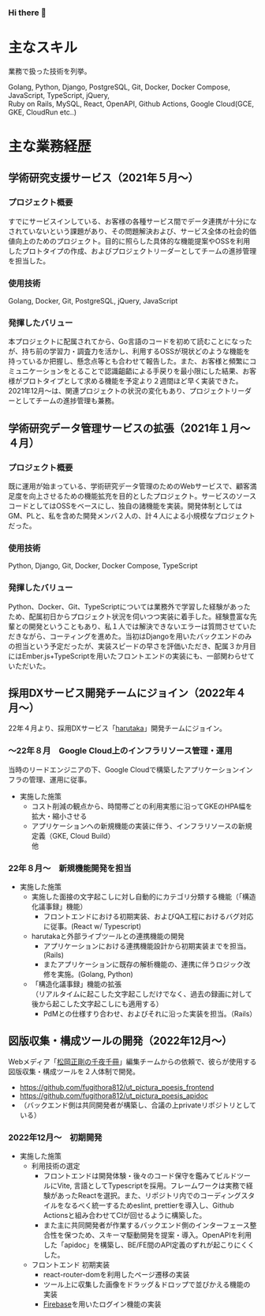 ### Hi there 👋

<!--
**fugithora812/fugithora812** is a ✨ _special_ ✨ repository because its `README.md` (this file) appears on your GitHub profile.

Here are some ideas to get you started:

- 🔭 I’m currently working on ...
- 🌱 I’m currently learning ...
- 👯 I’m looking to collaborate on ...
- 🤔 I’m looking for help with ...
- 💬 Ask me about ...
- 📫 How to reach me: ...
- 😄 Pronouns: ...
- ⚡ Fun fact: ...
-->


# 主なスキル

業務で扱った技術を列挙。

Golang, Python, Django, PostgreSQL, Git, Docker, Docker Compose, JavaScript, TypeScript, jQuery,  
Ruby on Rails, MySQL, React, OpenAPI, Github Actions, Google Cloud(GCE, GKE, CloudRun etc..)

<!-- # スキル

## 言語等

Python | Golang | HTML | CSS | JavaScript | jQuery | TypeScript

## フレームワーク等

Flask
Django
Node.js
Express
Travis CI
pybabel
RDB/NoSQL
MySQL | PostgreSQL | SQL Server

## クラウド

- AWS
    - EC2 | VPC

## SaaS/PaaS

- GitHub -->

# 主な業務経歴

## 学術研究支援サービス（2021年５月～）

### プロジェクト概要

すでにサービスインしている、お客様の各種サービス間でデータ連携が十分になされていないという課題があり、その問題解決および、サービス全体の社会的価値向上のためのプロジェクト。目的に照らした具体的な機能提案やOSSを利用したプロトタイプの作成、およびプロジェクトリーダーとしてチームの進捗管理を担当した。

### 使用技術

Golang, Docker, Git, PostgreSQL, jQuery, JavaScript

### 発揮したバリュー

本プロジェクトに配属されてから、Go言語のコードを初めて読むことになったが、持ち前の学習力・調査力を活かし、利用するOSSが現状どのような機能を持っているか把握し、懸念点等とも合わせて報告した。また、お客様と頻繁にコミュニケーションをとることで認識齟齬による手戻りを最小限にした結果、お客様がプロトタイプとして求める機能を予定より２週間ほど早く実装できた。2021年12月～は、関連プロジェクトの状況の変化もあり、プロジェクトリーダーとしてチームの進捗管理も兼務。

## 学術研究データ管理サービスの拡張（2021年１月～４月）

### プロジェクト概要

既に運用が始まっている、学術研究データ管理のためのWebサービスで、顧客満足度を向上させるための機能拡充を目的としたプロジェクト。サービスのソースコードとしてはOSSをベースにし、独自の諸機能を実装。開発体制としてはGM、PLと、私を含めた開発メンバ２人の、計４人による小規模なプロジェクトだった。

### 使用技術

Python, Django, Git, Docker, Docker Compose, TypeScript

### 発揮したバリュー

Python、Docker、Git、TypeScriptについては業務外で学習した経験があったため、配属初日からプロジェクト状況を伺いつつ実装に着手した。経験豊富な先輩との開発ということもあり、私１人では解決できないエラーは質問させていただきながら、コーティングを進めた。当初はDjangoを用いたバックエンドのみの担当という予定だったが、実装スピードの早さを評価いただき、配属３か月目にはEmber.js+TypeScriptを用いたフロントエンドの実装にも、一部関わらせていただいた。

## 採用DXサービス開発チームにジョイン（2022年４月〜）

22年４月より、採用DXサービス「[harutaka](https://harutaka.jp/)」開発チームにジョイン。

### 〜22年８月　Google Cloud上のインフラリソース管理・運用

当時のリードエンジニアの下、Google Cloudで構築したアプリケーションインフラの管理、運用に従事。

- 実施した施策
  - コスト削減の観点から、時間帯ごとの利用実態に沿ってGKEのHPA幅を拡大・縮小させる
  - アプリケーションへの新規機能の実装に伴う、インフラリソースの新規定義（GKE, Cloud Build）  
  他

### 22年８月〜　新規機能開発を担当

- 実施した施策
  - 実施した面接の文字起こしに対し自動的にカテゴリ分類する機能（「構造化議事録」機能）
    - フロントエンドにおける初期実装、およびQA工程におけるバグ対応に従事。(React w/ Typescript)
  - harutakaと外部ライブツールとの連携機能の開発
    - アプリケーションにおける連携機能設計から初期実装までを担当。(Rails)
    - またアプリケーションに既存の解析機能の、連携に伴うロジック改修を実施。(Golang, Python)
  - 「構造化議事録」機能の拡張  
    （リアルタイムに起こした文字起こしだけでなく、過去の録画に対して後から起こした文字起こしにも適用する）
    - PdMとの仕様すり合わせ、およびそれに沿った実装を担当。（Rails）

## 図版収集・構成ツールの開発（2022年12月〜）

Webメディア「[松岡正剛の千夜千冊](https://1000ya.isis.ne.jp/)」編集チームからの依頼で、彼らが使用する図版収集・構成ツールを２人体制で開発。

- https://github.com/fugithora812/ut_pictura_poesis_frontend
- https://github.com/fugithora812/ut_pictura_poesis_apidoc
- （バックエンド側は共同開発者が構築し、合議の上privateリポジトリとしている）

### 2022年12月〜　初期開発

- 実施した施策
  - 利用技術の選定
    - フロントエンドは開発体験・後々のコード保守を鑑みてビルドツールにVite, 言語としてTypescriptを採用。フレームワークは実務で経験があったReactを選択。また、リポジトリ内でのコーディングスタイルをなるべく統一するためeslint, prettierを導入し、Github Actionsと組み合わせてCIが回せるように構築した。
    - また主に共同開発者が作業するバックエンド側のインターフェース整合性を保つため、スキーマ駆動開発を提案・導入。OpenAPIを利用した「apidoc」を構築し、BE/FE間のAPI定義のずれが起こりにくくした。
  - フロントエンド 初期実装
    - react-router-domを利用したページ遷移の実装
    - ツール上に収集した画像をドラッグ＆ドロップで並びかえる機能の実装
    - [Firebase](https://firebase.google.com/?hl=ja)を用いたログイン機能の実装
